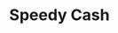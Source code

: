 ---
title: "Speedy Cash"
url: /san-antonio/speedy-cash-southwest-military-drive/
shop: pawnbroker
---